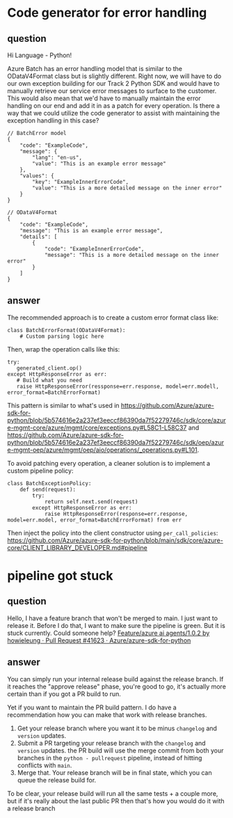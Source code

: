 # Code generator for error handling

## question 
Hi Language - Python!

Azure Batch has an error handling model that is similar to the ODataV4Format class but is slightly different. Right now, we will have to do our own exception building for our Track 2 Python SDK and would have to manually retrieve our service error messages to surface to the customer. This would also mean that we'd have to manually maintain the error handling on our end and add it in as a patch for every operation. Is there a way that we could utilize the code generator to assist with maintaining the exception handling in this case? 
```
// BatchError model
{
    "code": "ExampleCode",
    "message": {
        "lang": "en-us",
        "value": "This is an example error message"
    },
    "values": {
        "key": "ExampleInnerErrorCode",
        "value": "This is a more detailed message on the inner error"
    }
}

// ODataV4Format
{
    "code": "ExampleCode",
    "message": "This is an example error message",
    "details": [
        {
            "code": "ExampleInnerErrorCode",
            "message": "This is a more detailed message on the inner error"
        }
    ]
}
```

## answer
The recommended approach is to create a custom error format class like:
```
class BatchErrorFormat(ODataV4Format):
    # Custom parsing logic here
```
Then, wrap the operation calls like this:
```
try:
   generated_client.op()
except HttpResponseError as err:
   # Build what you need
   raise HttpResponseError(ressponse=err.response, model=err.modell, error_format=BatchErrorFormat)
```
This pattern is similar to what's used in https://github.com/Azure/azure-sdk-for-python/blob/5b574616e2a237ef3eeccf86390da7f52279746c/sdk/core/azure-mgmt-core/azure/mgmt/core/exceptions.py#L58C1-L58C37 and https://github.com/Azure/azure-sdk-for-python/blob/5b574616e2a237ef3eeccf86390da7f52279746c/sdk/oep/azure-mgmt-oep/azure/mgmt/oep/aio/operations/_operations.py#L101.

To avoid patching every operation, a cleaner solution is to implement a custom pipeline policy:
```
class BatchExceptionPolicy:
    def send(request):
        try:
            return self.next.send(request)
        except HttpResponseError as err:
            raise HttpResponseError(response=err.response, model=err.model, error_format=BatchErrorFormat) from err
```
Then inject the policy into the client constructor using `per_call_policies`: https://github.com/Azure/azure-sdk-for-python/blob/main/sdk/core/azure-core/CLIENT_LIBRARY_DEVELOPER.md#pipeline

# pipeline got stuck

## question 
Hello,
I have a feature branch that won't be merged to main.  I just want to release it.  Before I do that, I want to make sure the pipeline is green. But it is stuck currently. Could someone help?
[Feature/azure ai agents/1.0.2 by howieleung · Pull Request #41623 · Azure/azure-sdk-for-python](https://github.com/Azure/azure-sdk-for-python/pull/41623)

## answer
You can simply run your internal release build against the release branch. If it reaches the "approve release" phase, you're good to go, it's actually more certain than if you got a PR build to run.

Yet if you want to maintain the PR build pattern. I do have a recommendation how you can make that work with release branches.
 
1. Get your release branch where you want it to be minus `changelog` and `version` updates.
2. Submit a PR targeting your release branch with the `changelog` and `version` updates. the PR build will use the merge commit from both your branches in the `python - pullrequest` pipeline, instead of hitting conflicts with `main`.
3. Merge that. Your release branch will be in final state, which you can queue the release build for.
 
To be clear, your release build will run all the same tests + a couple more, but if it's really about the last public PR then that's how you would do it with a release branch
